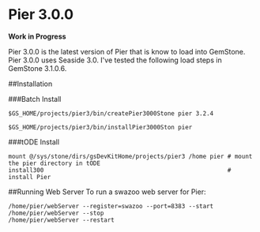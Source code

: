 # Pier 3.0.0

**Work in Progress**

Pier 3.0.0 is the latest version of Pier that is know to load into GemStone.
Pier 3.0.0 uses Seaside 3.0.
I've tested the following load steps in GemStone 3.1.0.6.

##Installation

###Batch Install

```
$GS_HOME/projects/pier3/bin/createPier3000Stone pier 3.2.4
```

```
$GS_HOME/projects/pier3/bin/installPier3000Ston pier
```


###tODE Install

```
mount @/sys/stone/dirs/gsDevKitHome/projects/pier3 /home pier # mount the pier directory in tODE
install300                                                    # install Pier
```

##Running Web Server
To run a swazoo web server for Pier:

```
/home/pier/webServer --register=swazoo --port=8383 --start
/home/pier/webServer --stop
/home/pier/webServer --restart
```

